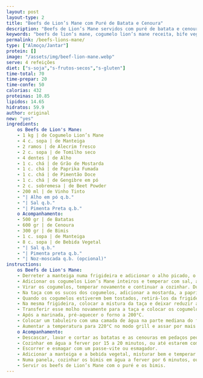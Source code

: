 ```yaml
---
layout: post
layout-type: 2
title: "Beefs de Lion’s Mane com Puré de Batata e Cenoura"
description: "Beefs de Lion’s Mane servidos com puré de batata e cenoura e acompanhados de bimis"
keywords: "beefs de lion’s mane, cogumelo lion’s mane receita, bife vegan de cogumelos, receita sem glúten e soja, jantar vegan saudável, puré de batata e cenoura, receita plant-based fácil, alternativa vegana ao bife, cogumelo no forno, receita proteica sem carne"
permalink: /beefs-lions-mane/
type: ["Almoço/Jantar"]
protein: []
image: "/assets/img/beef-lion-mane.webp"
serve: 4 refeições
diet: ["s-soja","s-frutos-secos","s-gluten"]
time-total: 70
time-prepar: 20
time-confe: 50
calorias: 432
proteinas: 10.85
lipidos: 14.65
hidratos: 59.9
author: original
new: "yes"
ingredients:
    os Beefs de Lion's Mane:
    - 1 kg | de Cogumelo Lion’s Mane
    - 4 c. sopa | de Manteiga
    - 2 ramos | de Alecrim fresco
    - 2 c. sopa | de Tomilho seco
    - 4 dentes | de Alho
    - 1 c. chá | de Grão de Mostarda
    - 1 c. chá | de Paprika Fumada
    - 1 c. chá | de Pimentão Doce
    - 1 c. chá | de Gengibre em pó
    - 2 c. sobremesa | de Beet Powder
    - 200 ml | de Vinho Tinto
    - "| Alho em pó q.b."
    - "| Sal q.b."
    - "| Pimenta Preta q.b."
    o Acompanhamento:
    - 500 gr | de Batatas
    - 600 gr | de Cenoura
    - 300 gr | de Bimis
    - 1 c. sopa | de Manteiga
    - 8 c. sopa | de Bebida Vegetal
    - "| Sal q.b."
    - "| Pimenta preta q.b."
    - "| Noz-moscada q.b. (opcional)"
instructions:
    os Beefs de Lion's Mane:
    - Derreter a manteiga numa frigideira e adicionar o alho picado, o alecrim e o tomilho. Deixar refogar até libertar aroma.
    - Adicionar os cogumelos Lion’s Mane inteiros e temperar com sal, alho em pó e pimenta preta. Deixar fritar.
    - Virar os cogumelos, temperar novamente e continuar a cozinhar. Durante o processo, os cogumelos irão libertar sucos. Esses sucos devem ser retirados da frigideira e reservados numa taça para que os cogumelos tostem em vez de cozerem. Pressionar os cogumelos com uma espátula ou panela para ajudar a extrair os sucos. Continuar este processo até os cogumelos estarem bem dourados e reduzidos de tamanho.
    - Na taça com os sucos dos cogumelos, adicionar a mostarda, a paprika fumada, o pimentão doce, o gengibre, a pimenta preta, alho em pó e o beet powder. Misturar bem e de seguida adicionar o vinho e voltar a misturar.
    - Quando os cogumelos estiverem bem tostados, retirá-los da frigideira e reservar num prato.
    - Na mesma frigideira, colocar a mistura da taça e deixar reduzir até engrossar e o álcool do vinho evaporar.
    - Transferir esse molho novamente para a taça e colocar os cogumelos, virando-os para que fiquem envolvidos no molho. Deixar marinar por cerca de 2 horas.
    - Após a marinada, pré-aquecer o forno a 200°C.
    - Colocar um tabuleiro com uma camada de água na parte mediana do forno e posicionar a grelha por cima. Dispor os cogumelos diretamente na grelha e assar por 30 minutos, virando-os a meio do tempo.
    - Aumentar a temperatura para 220°C no modo grill e assar por mais 10 minutos, virando a meio, ou até ficarem bem tostados.
    o Acompanhamento:
    - Descascar, lavar e cortar as batatas e as cenouras em pedaços pequenos.
    - Cozinhar em água a ferver por 15 a 20 minutos, ou até estarem completamente macias.
    - Escorrer e esmagar com um passe-vite ou esmagador.
    - Adicionar a manteiga e a bebida vegetal, misturar bem e temperar com sal, pimenta preta e noz-moscada a gosto. Se necessário ajustar com bebida vegetal, até que fique com a textura da sua preferência.
    - Numa panela, cozinhar os bimis em água a ferver por 6 minutos, ou até atingirem o ponto desejado.
    - Servir os beefs de Lion’s Mane com o puré e os bimis.
---
```


